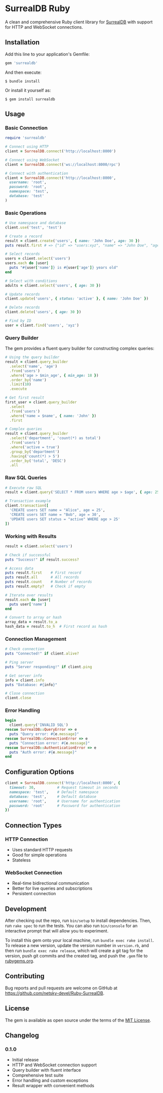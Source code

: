 # SurrealDB Ruby

A clean and comprehensive Ruby client library for [SurrealDB](https://surrealdb.com/) with support for HTTP and WebSocket connections.

## Installation

Add this line to your application's Gemfile:

```ruby
gem 'surrealdb'
```

And then execute:

    $ bundle install

Or install it yourself as:

    $ gem install surrealdb

## Usage

### Basic Connection

```ruby
require 'surrealdb'

# Connect using HTTP
client = SurrealDB.connect('http://localhost:8000')

# Connect using WebSocket
client = SurrealDB.connect('ws://localhost:8000/rpc')

# Connect with authentication
client = SurrealDB.connect('http://localhost:8000', 
  username: 'root', 
  password: 'root',
  namespace: 'test',
  database: 'test'
)
```

### Basic Operations

```ruby
# Use namespace and database
client.use('test', 'test')

# Create a record
result = client.create('users', { name: 'John Doe', age: 30 })
puts result.first # => {"id" => "users:xyz", "name" => "John Doe", "age" => 30}

# Select records
users = client.select('users')
users.each do |user|
  puts "#{user['name']} is #{user['age']} years old"
end

# Select with conditions
adults = client.select('users', { age: 30 })

# Update records
client.update('users', { status: 'active' }, { name: 'John Doe' })

# Delete records
client.delete('users', { age: 30 })

# Find by ID
user = client.find('users', 'xyz')
```

### Query Builder

The gem provides a fluent query builder for constructing complex queries:

```ruby
# Using the query builder
result = client.query_builder
  .select('name', 'age')
  .from('users')
  .where('age > $min_age', { min_age: 18 })
  .order_by('name')
  .limit(10)
  .execute

# Get first result
first_user = client.query_builder
  .select
  .from('users')
  .where('name = $name', { name: 'John' })
  .first

# Complex queries
result = client.query_builder
  .select('department', 'count(*) as total')
  .from('users')
  .where('active = true')
  .group_by('department')
  .having('count(*) > 5')
  .order_by('total', 'DESC')
  .all
```

### Raw SQL Queries

```ruby
# Execute raw SQL
result = client.query('SELECT * FROM users WHERE age > $age', { age: 25 })

# Transaction example
client.transaction([
  'CREATE users SET name = "Alice", age = 25',
  'CREATE users SET name = "Bob", age = 30',
  'UPDATE users SET status = "active" WHERE age > 25'
])
```

### Working with Results

```ruby
result = client.select('users')

# Check if successful
puts "Success!" if result.success?

# Access data
puts result.first    # First record
puts result.all      # All records
puts result.count    # Number of records
puts result.empty?   # Check if empty

# Iterate over results
result.each do |user|
  puts user['name']
end

# Convert to array or hash
array_data = result.to_a
hash_data = result.to_h  # First record as hash
```

### Connection Management

```ruby
# Check connection
puts "Connected!" if client.alive?

# Ping server
puts "Server responding!" if client.ping

# Get server info
info = client.info
puts "Database: #{info}"

# Close connection
client.close
```

### Error Handling

```ruby
begin
  client.query('INVALID SQL')
rescue SurrealDB::QueryError => e
  puts "Query error: #{e.message}"
rescue SurrealDB::ConnectionError => e
  puts "Connection error: #{e.message}"
rescue SurrealDB::AuthenticationError => e
  puts "Auth error: #{e.message}"
end
```

## Configuration Options

```ruby
client = SurrealDB.connect('http://localhost:8000', {
  timeout: 30,          # Request timeout in seconds
  namespace: 'test',    # Default namespace
  database: 'test',     # Default database
  username: 'root',     # Username for authentication
  password: 'root'      # Password for authentication
})
```

## Connection Types

### HTTP Connection
- Uses standard HTTP requests
- Good for simple operations
- Stateless

### WebSocket Connection
- Real-time bidirectional communication
- Better for live queries and subscriptions
- Persistent connection

## Development

After checking out the repo, run `bin/setup` to install dependencies. Then, run `rake spec` to run the tests. You can also run `bin/console` for an interactive prompt that will allow you to experiment.

To install this gem onto your local machine, run `bundle exec rake install`. To release a new version, update the version number in `version.rb`, and then run `bundle exec rake release`, which will create a git tag for the version, push git commits and the created tag, and push the `.gem` file to [rubygems.org](https://rubygems.org).

## Contributing

Bug reports and pull requests are welcome on GitHub at https://github.com/netsky-devel/Ruby-SurrealDB.

## License

The gem is available as open source under the terms of the [MIT License](https://opensource.org/licenses/MIT).

## Changelog

### 0.1.0
- Initial release
- HTTP and WebSocket connection support
- Query builder with fluent interface
- Comprehensive test suite
- Error handling and custom exceptions
- Result wrapper with convenient methods 
